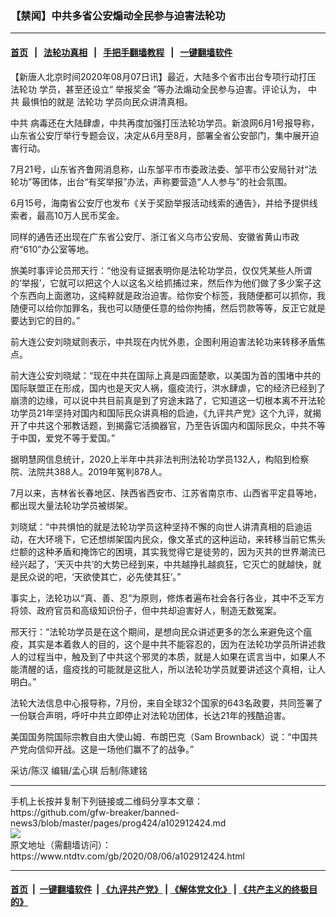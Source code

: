 ### 【禁闻】中共多省公安煽动全民参与迫害法轮功
------------------------

#### [首页](https://github.com/gfw-breaker/banned-news3/blob/master/README.md) &nbsp;&nbsp;|&nbsp;&nbsp; [法轮功真相](https://github.com/begood0513/basic/blob/master/README.md)  &nbsp;&nbsp;|&nbsp;&nbsp; [手把手翻墙教程](https://github.com/gfw-breaker/guides/wiki)  &nbsp;&nbsp;|&nbsp;&nbsp; [一键翻墙软件](https://github.com/gfw-breaker/nogfw/blob/master/README.md)  



<div><div class="post_content" itemprop="articleBody">
 <p>
  【新唐人北京时间2020年08月07日讯】最近，大陆多个省市出台专项行动打压
  <ok href="https://www.ntdtv.com/gb/法轮功.htm">
   法轮功
  </ok>
  学员，甚至还设立“
  <ok href="https://www.ntdtv.com/gb/举报奖金.htm">
   举报奖金
  </ok>
  ”等办法煽动全民参与迫害。评论认为，
  <ok href="https://www.ntdtv.com/gb/中共.htm">
   中共
  </ok>
  最惧怕的就是
  <ok href="https://www.ntdtv.com/gb/法轮功.htm">
   法轮功
  </ok>
  学员向民众讲清真相。
 </p>
 <p>
  <ok href="https://www.ntdtv.com/gb/中共.htm">
   中共
  </ok>
  病毒还在大陆肆虐，中共再度加强打压法轮功学员。新浪网6月1号报导称，山东省公安厅举行专题会议，决定从6月至8月，部署全省公安部门，集中展开迫害行动。
 </p>
 <p>
  7月21号，山东省齐鲁网消息称，山东邹平市市委政法委、邹平市公安局针对“法轮功”等团体，出台“有奖举报”办法，声称要营造“人人参与”的社会氛围。
 </p>
 <p>
  6月15号，海南省公安厅也发布《关于奖励举报活动线索的通告》，并给予提供线索者，最高10万人民币奖金。
 </p>
 <p>
  同样的通告还出现在广东省公安厅、浙江省义乌市公安局、安徽省黄山市政府“610”办公室等地。
 </p>
 <p>
  旅美时事评论员邢天行：“他没有证据表明你是法轮功学员，仅仅凭某些人所谓的‘举报’，它就可以把这个人以这名义给抓捕过来，然后作为他们做了多少案子这个东西向上面邀功，这纯粹就是政治迫害。给你安个标签，我随便都可以抓你，我随便可以给你加罪名，我也可以随便任意的给你拘捕，然后罚款等等，反正它就是要达到它的目的。”
 </p>
 <p>
  前大连公安刘晓斌则表示，中共现在内忧外患，企图利用迫害法轮功来转移矛盾焦点。
 </p>
 <p>
  前大连公安刘晓斌：“现在中共在国际上真是四面楚歌，以美国为首的围堵中共的国际联盟正在形成，国内也是天灾人祸，瘟疫流行，洪水肆虐，它的经济已经到了崩溃的边缘，可以说中共目前真是到了穷途末路了，它知道这一切根本离不开法轮功学员21年坚持对国内和国际民众讲真相的启迪，《九评共产党》这个九评，就揭开了中共这个邪教话题，到揭露它活摘器官，乃至告诉国内和国际民众，中共不等于中国，爱党不等于爱国。”
 </p>
 <p>
  据明慧网信息统计，2020上半年中共非法判刑法轮功学员132人，构陷到检察院、法院共388人。2019年冤判878人。
 </p>
 <p>
  7月以来，吉林省长春地区、陕西省西安市、江苏省南京市、山西省平定县等地，都出现大量法轮功学员被绑架。
 </p>
 <p>
  刘晓斌：“中共惧怕的就是法轮功学员这种坚持不懈的向世人讲清真相的启迪运动，在大环境下，它还想绑架国内民众，像文革式的这种运动，来转移当前它焦头烂额的这种矛盾和掩饰它的困境，其实我觉得它是徒劳的，因为灭共的世界潮流已经兴起了，‘天灭中共’的大势已经到来，中共越挣扎越疯狂，它灭亡的就越快，就是民众说的吧，‘天欲使其亡，必先使其狂’。”
 </p>
 <p>
  事实上，法轮功以“真、善、忍”为原则，修炼者遍布社会各行各业，其中不乏军方将领、政府官员和高级知识份子，但中共却迫害好人，制造无数冤案。
 </p>
 <p>
  邢天行：“法轮功学员是在这个期间，是想向民众讲述更多的怎么来避免这个瘟疫，其实是本着救人的目的，这个是中共不能容忍的，因为在法轮功学员所讲述救人的过程当中，触及到了中共这个邪灵的本质，就是人如果在谎言当中，如果人不能清醒的话，瘟疫找的可能就是这批人，所以法轮功学员就要讲述这个真相，让人明白。”
 </p>
 <p>
  法轮大法信息中心报导称，7月份，来自全球32个国家的643名政要，共同签署了一份联合声明，呼吁中共立即停止对法轮功团体，长达21年的残酷迫害。
 </p>
 <p>
  美国国务院国际宗教自由大使山姆．布朗巴克（Sam Brownback）说：“中国共产党向信仰开战。这是一场他们赢不了的战争。”
 </p>
 <p>
  采访/陈汉 编辑/孟心琪 后制/陈建铭
 </p>
 <div class="single_ad">
 </div>
</div>
</div>
<hr/>
手机上长按并复制下列链接或二维码分享本文章：<br/>
https://github.com/gfw-breaker/banned-news3/blob/master/pages/prog424/a102912424.md <br/>
<a href='https://github.com/gfw-breaker/banned-news3/blob/master/pages/prog424/a102912424.md'><img src='https://github.com/gfw-breaker/banned-news3/blob/master/pages/prog424/a102912424.md.png'/></a> <br/>
原文地址（需翻墙访问）：https://www.ntdtv.com/gb/2020/08/06/a102912424.html


------------------------
#### [首页](https://github.com/gfw-breaker/banned-news3/blob/master/README.md) &nbsp;|&nbsp; [一键翻墙软件](https://github.com/gfw-breaker/nogfw/blob/master/README.md) &nbsp;| [《九评共产党》](https://github.com/gfw-breaker/9ping.md/blob/master/README.md#九评之一评共产党是什么) | [《解体党文化》](https://github.com/gfw-breaker/jtdwh.md/blob/master/README.md) | [《共产主义的终极目的》](https://github.com/gfw-breaker/gczydzjmd.md/blob/master/README.md)


<img src='http://gfw-breaker.win/banned-news3/pages/prog424/a102912424.md' width='0px' height='0px'/>